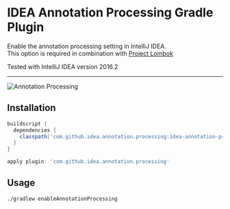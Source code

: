 # IDEA Annotation Processing Gradle Plugin

Enable the annotation processing setting in IntelliJ IDEA.  
This option is required in combination with [Project Lombok](https://projectlombok.org/)

Tested with IntelliJ IDEA version 2016.2

----

![Annotation Processing](https://s31.postimg.org/rz06r66yj/annotation_processing.png)

## Installation

```groovy
buildscript {
  dependencies {
    classpath('com.github.idea.annotation.processing:idea-annotation-processing-gradle-plugin:0.0.1-SNAPSHOT')
  }
}

apply plugin: 'com.github.idea.annotation.processing'
```

## Usage

```
./gradlew enableAnnotationProcessing
```